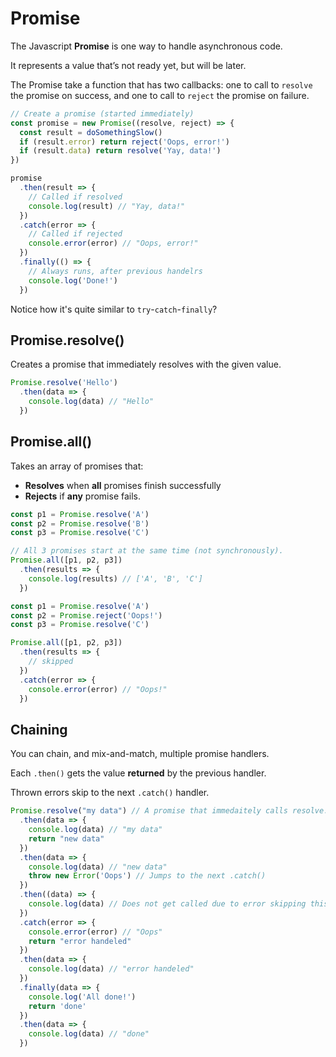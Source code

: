 # Promise

The Javascript **Promise** is one way to handle asynchronous code.

It represents a value that’s not ready yet, but will be later.

The Promise take a function that has two callbacks:
one to call to `resolve` the promise on success,
and one to call to `reject` the promise on failure.

```javascript
// Create a promise (started immediately)
const promise = new Promise((resolve, reject) => {
  const result = doSomethingSlow()
  if (result.error) return reject('Oops, error!')
  if (result.data) return resolve('Yay, data!')
})

promise
  .then(result => {
    // Called if resolved
    console.log(result) // "Yay, data!"
  })
  .catch(error => {
    // Called if rejected
    console.error(error) // "Oops, error!"
  })
  .finally(() => {
    // Always runs, after previous handelrs
    console.log('Done!')
  })
```

Notice how it's quite similar to `try`-`catch`-`finally`?

## Promise.resolve()

Creates a promise that immediately resolves with the given value.

```javascript
Promise.resolve('Hello')
  .then(data => {
    console.log(data) // "Hello"
  })
```

## Promise.all()

Takes an array of promises that:

* **Resolves** when **all** promises finish successfully
* **Rejects** if **any** promise fails.

```javascript
const p1 = Promise.resolve('A')
const p2 = Promise.resolve('B')
const p3 = Promise.resolve('C')

// All 3 promises start at the same time (not synchronously).
Promise.all([p1, p2, p3])
  .then(results => {
    console.log(results) // ['A', 'B', 'C']
  })
```

```javascript
const p1 = Promise.resolve('A')
const p2 = Promise.reject('Oops!')
const p3 = Promise.resolve('C')

Promise.all([p1, p2, p3])
  .then(results => {
    // skipped
  })
  .catch(error => {
    console.error(error) // "Oops!"
  })
```

## Chaining

You can chain, and mix-and-match, multiple promise handlers.

Each `.then()` gets the value **returned** by the previous handler.

Thrown errors skip to the next `.catch()` handler.

```javascript
Promise.resolve("my data") // A promise that immedaitely calls resolve.
  .then(data => {
    console.log(data) // "my data"
    return "new data"
  })
  .then(data => {
    console.log(data) // "new data"
    throw new Error('Oops') // Jumps to the next .catch()
  })
  .then((data) => {
    console.log(data) // Does not get called due to error skipping this .then()
  })
  .catch(error => {
    console.error(error) // "Oops"
    return "error handeled"
  })
  .then(data => {
    console.log(data) // "error handeled"
  })
  .finally(data => {
    console.log('All done!')
    return 'done'
  })
  .then(data => {
    console.log(data) // "done"
  })
```
